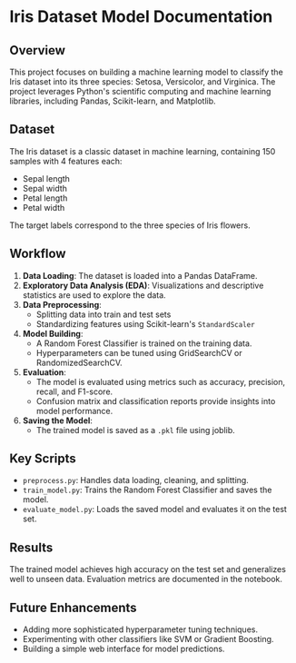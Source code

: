 # Iris Dataset Model Documentation

## Overview
This project focuses on building a machine learning model to classify the Iris dataset into its three species: Setosa, Versicolor, and Virginica. The project leverages Python's scientific computing and machine learning libraries, including Pandas, Scikit-learn, and Matplotlib.


## Dataset
The Iris dataset is a classic dataset in machine learning, containing 150 samples with 4 features each:
- Sepal length
- Sepal width
- Petal length
- Petal width

The target labels correspond to the three species of Iris flowers.

## Workflow

1. **Data Loading**: The dataset is loaded into a Pandas DataFrame.
2. **Exploratory Data Analysis (EDA)**: Visualizations and descriptive statistics are used to explore the data.
3. **Data Preprocessing**:
   - Splitting data into train and test sets
   - Standardizing features using Scikit-learn's `StandardScaler`
4. **Model Building**:
   - A Random Forest Classifier is trained on the training data.
   - Hyperparameters can be tuned using GridSearchCV or RandomizedSearchCV.
5. **Evaluation**:
   - The model is evaluated using metrics such as accuracy, precision, recall, and F1-score.
   - Confusion matrix and classification reports provide insights into model performance.
6. **Saving the Model**:
   - The trained model is saved as a `.pkl` file using joblib.

## Key Scripts

- `preprocess.py`: Handles data loading, cleaning, and splitting.
- `train_model.py`: Trains the Random Forest Classifier and saves the model.
- `evaluate_model.py`: Loads the saved model and evaluates it on the test set.

## Results

The trained model achieves high accuracy on the test set and generalizes well to unseen data. Evaluation metrics are documented in the notebook.

## Future Enhancements

- Adding more sophisticated hyperparameter tuning techniques.
- Experimenting with other classifiers like SVM or Gradient Boosting.
- Building a simple web interface for model predictions.


